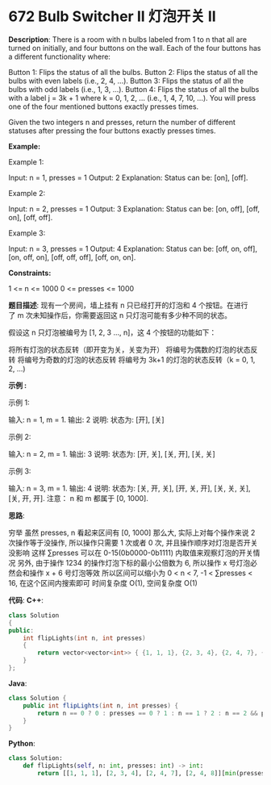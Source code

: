 # 672 Bulb Switcher II 灯泡开关 Ⅱ

__Description__:
There is a room with n bulbs labeled from 1 to n that all are turned on initially, and four buttons on the wall. Each of the four buttons has a different functionality where:

Button 1: Flips the status of all the bulbs.
Button 2: Flips the status of all the bulbs with even labels (i.e., 2, 4, ...).
Button 3: Flips the status of all the bulbs with odd labels (i.e., 1, 3, ...).
Button 4: Flips the status of all the bulbs with a label j = 3k + 1 where k = 0, 1, 2, ... (i.e., 1, 4, 7, 10, ...).
You will press one of the four mentioned buttons exactly presses times.

Given the two integers n and presses, return the number of different statuses after pressing the four buttons exactly presses times.

__Example:__

Example 1:

Input: n = 1, presses = 1
Output: 2
Explanation: Status can be: [on], [off].

Example 2:

Input: n = 2, presses = 1
Output: 3
Explanation: Status can be: [on, off], [off, on], [off, off].

Example 3:

Input: n = 3, presses = 1
Output: 4
Explanation: Status can be: [off, on, off], [on, off, on], [off, off, off], [off, on, on].

__Constraints:__

1 <= n <= 1000
0 <= presses <= 1000

__题目描述__:
现有一个房间，墙上挂有 n 只已经打开的灯泡和 4 个按钮。在进行了 m 次未知操作后，你需要返回这 n 只灯泡可能有多少种不同的状态。

假设这 n 只灯泡被编号为 [1, 2, 3 ..., n]，这 4 个按钮的功能如下：

将所有灯泡的状态反转（即开变为关，关变为开）
将编号为偶数的灯泡的状态反转
将编号为奇数的灯泡的状态反转
将编号为 3k+1 的灯泡的状态反转（k = 0, 1, 2, ...)

__示例 :__

示例 1:

输入: n = 1, m = 1.
输出: 2
说明: 状态为: [开], [关]

示例 2:

输入: n = 2, m = 1.
输出: 3
说明: 状态为: [开, 关], [关, 开], [关, 关]

示例 3:

输入: n = 3, m = 1.
输出: 4
说明: 状态为: [关, 开, 关], [开, 关, 开], [关, 关, 关], [关, 开, 开].
注意： n 和 m 都属于 [0, 1000].

__思路__:

穷举
虽然 presses, n 看起来区间有 [0, 1000] 那么大, 实际上对每个操作来说 2 次操作等于没操作, 所以操作只需要 1 次或者 0 次, 并且操作顺序对灯泡是否开关没影响
这样 ∑presses 可以在 0-15(0b0000-0b1111) 内取值来观察灯泡的开关情况
另外, 由于操作 1234 的操作灯泡下标的最小公倍数为 6, 所以操作 x 号灯泡必然会和操作 x + 6 号灯泡等效
所以区间可以缩小为 0 < n < 7, -1 < ∑presses < 16, 在这个区间内搜索即可
时间复杂度 O(1), 空间复杂度 O(1)

__代码__:
__C++__:

```C++
class Solution 
{
public:
    int flipLights(int n, int presses) 
    {
        return vector<vector<int>> { {1, 1, 1}, {2, 3, 4}, {2, 4, 7}, {2, 4, 8}}[min(presses, 3)][min(n - 1, 2)];
    }
};
```

__Java__:

```Java
class Solution {
    public int flipLights(int n, int presses) {
        return n == 0 ? 0 : presses == 0 ? 1 : n == 1 ? 2 : n == 2 && presses == 1 ? 3 : n == 2 && presses != 1 || presses == 1 ? 4 : presses == 2 ? 7 : 8;
    }
}
```

__Python__:

```Python
class Solution:
    def flipLights(self, n: int, presses: int) -> int:
        return [[1, 1, 1], [2, 3, 4], [2, 4, 7], [2, 4, 8]][min(presses, 3)][min(n - 1, 2)]
```
